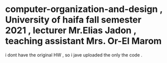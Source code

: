 # computer-organization-and-design , University of haifa fall semester 2021 , lecturer Mr.Elias Jadon , teaching assistant Mrs. Or-El Marom 
i dont have the original HW , so i jave uploaded the only the code .
